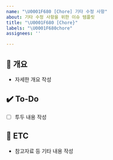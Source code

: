 ```yaml
---
name: "\U0001F680 [Chore] 기타 수정 사항"
about: 기타 수정 사항을 위한 이슈 템플릿
title: "\U0001F680 [Chore}"
labels: "\U0001F680chore"
assignees: ''

---
```


## 📝 개요
- 자세한 개요 작성

## ✔️ To-Do
- [ ] 투두 내용 작성

## 👀 ETC
- 참고자료 등 기타 내용 작성
